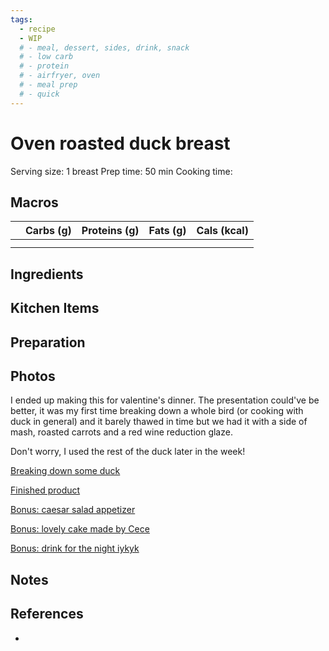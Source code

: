 ```yaml
---
tags:
  - recipe
  - WIP
  # - meal, dessert, sides, drink, snack
  # - low carb
  # - protein
  # - airfryer, oven
  # - meal prep
  # - quick
---
```

# Oven roasted duck breast

Serving size: 1 breast
Prep time: 50 min
Cooking time:

## Macros

|  | Carbs (g) | Proteins (g) | Fats (g) | Cals (kcal) |
| --- | --- | --- | --- | --- |
|  |  |  |  |  |
|  |  |  |  |  |

## Ingredients

## Kitchen Items

## Preparation

## Photos

I ended up making this for valentine's dinner. The presentation could've be better, it was my first time breaking down a whole bird (or cooking with duck in general) and it barely thawed in time but we had it with a side of mash, roasted carrots and a red wine reduction glaze.

Don't worry, I used the rest of the duck later in the week!

[Breaking down some duck](https://media.discordapp.net/attachments/1259711992847929372/1259714826683547660/4ABFAE03-20E5-41CD-B6B3-EB8610C213A5.jpg?ex=668cb05b&is=668b5edb&hm=b6c66ee24a363975e4ba4b6cb45f0837e462790ba7a4b342329150d5a8f2a93b&=&format=webp&width=810&height=608)

[Finished product](https://media.discordapp.net/attachments/1259711992847929372/1259718742787620895/image.png?ex=668cb400&is=668b6280&hm=61f194a1fa478adb0a032613aef9cec96c61b85721b5750a3e2cb803605f1211&=&format=webp&quality=lossless)

[Bonus: caesar salad appetizer](https://media.discordapp.net/attachments/1259711992847929372/1259717761790378166/c6bc5dd7-c91f-4c33-8e27-7fe9c9ab03d9.png?ex=668cb316&is=668b6196&hm=bb82942ec8f3bf1a71070695c9c87eab181ece487d1ccd9d99be57d2db93974d&=&format=webp&quality=lossless)

[Bonus: lovely cake made by Cece](https://media.discordapp.net/attachments/1259711992847929372/1259714823801798726/94AA205B-DF0B-41CF-B8F5-85A3E1364194.jpg?ex=668cb05a&is=668b5eda&hm=85c9b2e3e67858c6d81ba2d5c1caa7bfabefe9daf15826045af5eb30ddd2c9ac&=&format=webp&width=810&height=1080)

[Bonus: drink for the night iykyk](https://media.discordapp.net/attachments/1259711992847929372/1259714825865527417/231E5398-ED68-4A44-A0B9-F6CB61F44648.jpg?ex=668cb05a&is=668b5eda&hm=36d10e4548a49979b8d9fbf60c9bb6e9fe4eb6ba8b284f87c692bf2eb12979f0&=&format=webp&width=810&height=608)

## Notes

## References

- []()